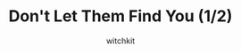---
media: "images/rounds/war/dont_let_them_find_you_1.png"
media_type: image
title: Don't Let Them Find You (1/2)
author: witchkit
desc: The Syndicate? Stealth? What are you on about?
---
